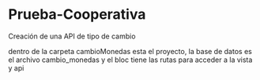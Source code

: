 # Prueba-Cooperativa
Creación de una API de tipo de cambio 

dentro  de la carpeta cambioMonedas esta el proyecto, la base de datos es el archivo cambio_monedas y el bloc tiene las rutas para acceder a la vista y api 
